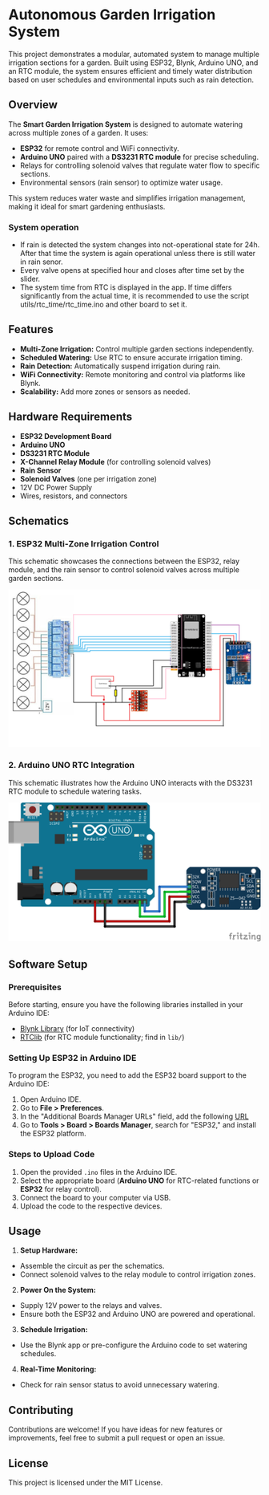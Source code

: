 # **Autonomous Garden Irrigation System**

This project demonstrates a modular, automated system to manage multiple irrigation sections for a garden. Built using ESP32, Blynk, Arduino UNO, and an RTC module, the system ensures efficient and timely water distribution based on user schedules and environmental inputs such as rain detection.


## **Overview**

The **Smart Garden Irrigation System** is designed to automate watering across multiple zones of a garden. It uses:
- **ESP32** for remote control and WiFi connectivity.
- **Arduino UNO** paired with a **DS3231 RTC module** for precise scheduling.
- Relays for controlling solenoid valves that regulate water flow to specific sections.
- Environmental sensors (rain sensor) to optimize water usage.

This system reduces water waste and simplifies irrigation management, making it ideal for smart gardening enthusiasts.

### System operation
* If rain is detected the system changes into not-operational state for 24h. After that time the system is again operational unless there is still water in rain senor.
* Every valve opens at specified hour and closes after time set by the slider.
* The system time from RTC is displayed in the app. If time differs significantly from the actual time, it is recommended to use the script utils/rtc_time/rtc_time.ino and other board to set it.


## **Features**

- **Multi-Zone Irrigation:** Control multiple garden sections independently.
- **Scheduled Watering:** Use RTC to ensure accurate irrigation timing.
- **Rain Detection:** Automatically suspend irrigation during rain.
- **WiFi Connectivity:** Remote monitoring and control via platforms like Blynk.
- **Scalability:** Add more zones or sensors as needed.


## **Hardware Requirements**

- **ESP32 Development Board**  
- **Arduino UNO**  
- **DS3231 RTC Module**  
- **X-Channel Relay Module** (for controlling solenoid valves)  
- **Rain Sensor**  
- **Solenoid Valves** (one per irrigation zone)  
- 12V DC Power Supply  
- Wires, resistors, and connectors  


## **Schematics**

### 1. **ESP32 Multi-Zone Irrigation Control**
This schematic showcases the connections between the ESP32, relay module, and the rain sensor to control solenoid valves across multiple garden sections.

![ESP32 Schematic](../doc/pcbPrototype.png)

### 2. **Arduino UNO RTC Integration**
This schematic illustrates how the Arduino UNO interacts with the DS3231 RTC module to schedule watering tasks.

![Arduino UNO RTC Schematic](../doc/UNO_RTC.png)


## **Software Setup**

### **Prerequisites**
Before starting, ensure you have the following libraries installed in your Arduino IDE:
- [Blynk Library](https://github.com/blynkkk/blynk-library) (for IoT connectivity)
- [RTClib](https://github.com/adafruit/RTClib) (for RTC module functionality; find in `lib/`)

### **Setting Up ESP32 in Arduino IDE**
To program the ESP32, you need to add the ESP32 board support to the Arduino IDE:

1. Open Arduino IDE.
2. Go to **File > Preferences**.
3. In the "Additional Boards Manager URLs" field, add the following [URL](https://raw.githubusercontent.com/espressif/arduino-esp32/gh-pages/package_esp32_index.json)
4. Go to **Tools > Board > Boards Manager**, search for "ESP32," and install the ESP32 platform.

### **Steps to Upload Code**
1. Open the provided `.ino` files in the Arduino IDE.  
2. Select the appropriate board (**Arduino UNO** for RTC-related functions or **ESP32** for relay control).  
3. Connect the board to your computer via USB.  
4. Upload the code to the respective devices.


## **Usage**

1. **Setup Hardware:**
- Assemble the circuit as per the schematics.
- Connect solenoid valves to the relay module to control irrigation zones.

2. **Power On the System:**
- Supply 12V power to the relays and valves.
- Ensure both the ESP32 and Arduino UNO are powered and operational.

3. **Schedule Irrigation:**
- Use the Blynk app or pre-configure the Arduino code to set watering schedules.

4. **Real-Time Monitoring:**
- Check for rain sensor status to avoid unnecessary watering.


## **Contributing**

Contributions are welcome! If you have ideas for new features or improvements, feel free to submit a pull request or open an issue.


## **License**

This project is licensed under the MIT License.

